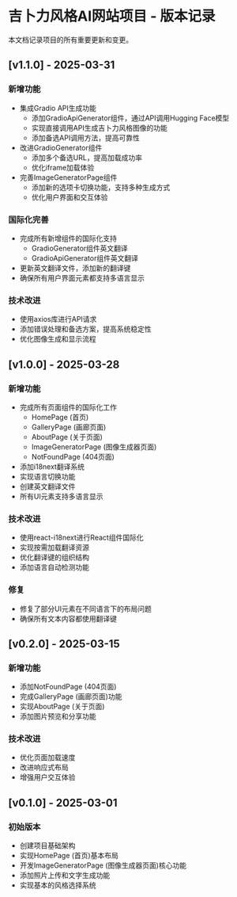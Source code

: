 # 吉卜力风格AI网站项目 - 版本记录

本文档记录项目的所有重要更新和变更。

## [v1.1.0] - 2025-03-31

### 新增功能
- 集成Gradio API生成功能
  - 添加GradioApiGenerator组件，通过API调用Hugging Face模型
  - 实现直接调用API生成吉卜力风格图像的功能
  - 添加备选API调用方法，提高可靠性
- 改进GradioGenerator组件
  - 添加多个备选URL，提高加载成功率
  - 优化iframe加载体验
- 完善ImageGeneratorPage组件
  - 添加新的选项卡切换功能，支持多种生成方式
  - 优化用户界面和交互体验

### 国际化完善
- 完成所有新增组件的国际化支持
  - GradioGenerator组件英文翻译
  - GradioApiGenerator组件英文翻译
- 更新英文翻译文件，添加新的翻译键
- 确保所有用户界面元素都支持多语言显示

### 技术改进
- 使用axios库进行API请求
- 添加错误处理和备选方案，提高系统稳定性
- 优化图像生成和显示流程

## [v1.0.0] - 2025-03-28

### 新增功能
- 完成所有页面组件的国际化工作
  - HomePage (首页)
  - GalleryPage (画廊页面)
  - AboutPage (关于页面)
  - ImageGeneratorPage (图像生成器页面)
  - NotFoundPage (404页面)
- 添加i18next翻译系统
- 实现语言切换功能
- 创建英文翻译文件
- 所有UI元素支持多语言显示

### 技术改进
- 使用react-i18next进行React组件国际化
- 实现按需加载翻译资源
- 优化翻译键的组织结构
- 添加语言自动检测功能

### 修复
- 修复了部分UI元素在不同语言下的布局问题
- 确保所有文本内容都使用翻译键

## [v0.2.0] - 2025-03-15

### 新增功能
- 添加NotFoundPage (404页面)
- 完成GalleryPage (画廊页面)功能
- 实现AboutPage (关于页面)
- 添加图片预览和分享功能

### 技术改进
- 优化页面加载速度
- 改进响应式布局
- 增强用户交互体验

## [v0.1.0] - 2025-03-01

### 初始版本
- 创建项目基础架构
- 实现HomePage (首页)基本布局
- 开发ImageGeneratorPage (图像生成器页面)核心功能
- 添加照片上传和文字生成功能
- 实现基本的风格选择系统
